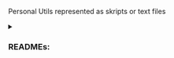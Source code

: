 Personal Utils represented as skripts or text files

<details>
  <summary><h3>READMEs:</h3></summary>
    <details>
      <summary>Photo Details Extracter</summary>
        Extracts detail properties from all the photos in a folder and displays them on the screen and creates a csv file.
    </details>
    <details>
      <summary>Automat for downloading database from doctor or dentist software with mail notification</summary>
        Disclaimer: Code only works for https://hippneo.kontrax.bg/
          <ol>
            <li>
              Place the file in C:\Users\user.
            </li>
            <li>
              Open cmd.
            </li>
            <li>
              Run the file.
            </li>
            <li>
              Insert a link from the doctor account.
            </li>
            <li>
              Lay back and relax while the automat do it's job. He will send you a notification on your phone when he is ready.
            </li>
          </ol>
    </details>
    <details>
        <summary>Auto PDF Uploader To Wordpress</summary>
          Used app: SikuliX-2.0.5
          Uploads PDF into a plugin, then imports the PDF into an elementor gadget and repeats.
    </details>
    <details>
      <summary>Investing Decisions Maker</summary>
        A Mamdani type fuzzy logic system named with six inputs and one output. 
        It's designed to assist in investment decision-making based on various financial indicators. 
        The inputs include metrics such as revenue growth, gross profit margin, and P/E ratio, each divided into linguistic terms like "negative," "average," and "high." 
        The output, "Type of Investment," provides linguistic categories such as "avoid," "risky," "worthy," and "unicorn" based on the inputs' fuzzy logic analysis. 
        The system's rules govern the mapping between input combinations and output categories, enabling nuanced investment recommendations.<br>
        <img src="https://i.imgur.com/CKYVzbb.png"><br>
        Here i test the program with a german stock for water transportation of containers.
        It has for the past 5 years: 11.97% revenue growth, 45.29% gross margin, 31.33% operationg margin, 30.35% net margin, 9.22 P/E and -35% price.
        The program decided that it has a score of 3.13 which is between "worthy" and "unicorn".
        I invested €100 in it for testing purposes and ended up with 30% profit for one month.
        This is not an investing advice.<br>
      <img src="https://i.imgur.com/KPvqp9F.png">
      <img src="https://i.imgur.com/3fT0ozF.png">
      <img src="https://i.imgur.com/eeFJViK.png">
      <img src="https://i.imgur.com/tp9VSja.png">
      <img src="https://i.imgur.com/44HFT7a.png">
      <img src="https://i.imgur.com/8NylSau.png">
      <img src="https://i.imgur.com/YQSNiGC.png">
      <img src="https://i.imgur.com/UUrnwe2.png">
      <img src="https://i.imgur.com/LauxiUx.png">
    </details>
</details>
